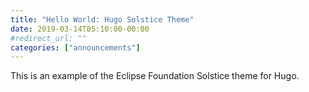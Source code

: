 ```yaml
---
title: "Hello World: Hugo Solstice Theme"
date: 2019-03-14T05:10:00-00:00
#redirect_url: ""
categories: ["announcements"]
---
```


This is an example of the Eclipse Foundation Solstice theme for Hugo.
